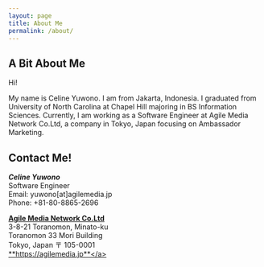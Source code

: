 ```yaml
---
layout: page
title: About Me
permalink: /about/
---
```


## A Bit About Me

Hi!<br/>

My name is Celine Yuwono. I am from Jakarta, Indonesia.
I graduated from University of North Carolina at Chapel Hill majoring in BS Information Sciences.
Currently, I am working as a Software Engineer at Agile Media Network Co.Ltd,
a company in Tokyo, Japan focusing on Ambassador Marketing.<br/>

## Contact Me!

<span class="agile">**_Celine Yuwono_**</span><br/>
Software Engineer<br/>
Email: yuwono[at]agilemedia.jp<br/>
Phone: +81-80-8865-2696<br/>

<a href="https://agilemedia.jp" class="agile">**Agile Media Network Co.Ltd**</a><br/>
3-8-21 Toranomon, Minato-ku<br/>
Toranomon 33 Mori Building<br/>
Tokyo, Japan 〒 105-0001<br/>
<a href="https://agilemedia.jp" class="agile">**https://agilemedia.jp**</a>
